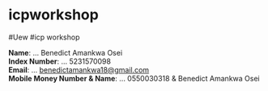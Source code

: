 # icpworkshop
#Uew #icp workshop <br>

**Name**: ... Benedict Amankwa Osei <br>
**Index Number**: ... 5231570098 <br>
**Email**: ... benedictamankwa18@gmail.com  <br>
**Mobile Money Number & Name**: ... 0550030318 & Benedict Amankwa Osei <br>
